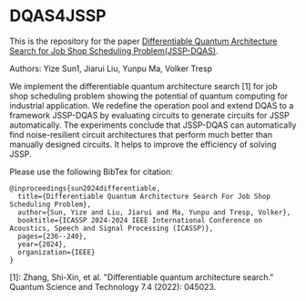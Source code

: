 # DQAS4JSSP
This is the repository for the paper [Differentiable Quantum Architecture Search for Job Shop Scheduling Problem(JSSP-DQAS)](https://arxiv.org/pdf/2401.01158).

Authors: Yize Sun1, Jiarui Liu, Yunpu Ma, Volker Tresp

We implement the differentiable quantum architecture search [1] for job shop scheduling problem showing the potential of quantum computing for industrial application. We redefine the operation pool and extend DQAS to a framework JSSP-DQAS by evaluating circuits to generate circuits for JSSP automatically. The experiments conclude that JSSP-DQAS can automatically find noise-resilient circuit architectures that perform much better than manually designed circuits. It helps to improve the efficiency of solving JSSP.

Please use the following BibTex for citation:
```
@inproceedings{sun2024differentiable,
  title={Differentiable Quantum Architecture Search For Job Shop Scheduling Problem},
  author={Sun, Yize and Liu, Jiarui and Ma, Yunpu and Tresp, Volker},
  booktitle={ICASSP 2024-2024 IEEE International Conference on Acoustics, Speech and Signal Processing (ICASSP)},
  pages={236--240},
  year={2024},
  organization={IEEE}
}

```

[1]: Zhang, Shi-Xin, et al. "Differentiable quantum architecture search." Quantum Science and Technology 7.4 (2022): 045023.
